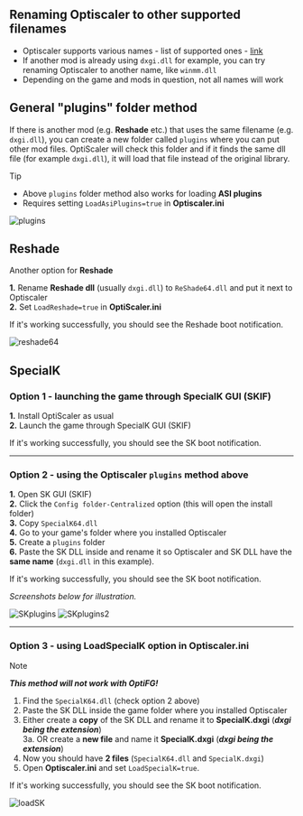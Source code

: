 ## Renaming Optiscaler to other supported filenames

* Optiscaler supports various names - list of supported ones - [link](https://github.com/optiscaler/OptiScaler/wiki/Automated-Installation#optiscaler-supports-these-filenames)  
* If another mod is already using `dxgi.dll` for example, you can try renaming Optiscaler to another name, like `winmm.dll`  
* Depending on the game and mods in question, not all names will work  


## General "plugins" folder method

If there is another mod (e.g. **Reshade** etc.) that uses the same filename (e.g. `dxgi.dll`), you can create a new folder called `plugins` where you can put other mod files. OptiScaler will check this folder and if it finds the same dll file (for example `dxgi.dll`), it will load that file instead of the original library.  

> [!TIP]
> * Above `plugins` folder method also works for loading **ASI plugins**  
> * Requires setting `LoadAsiPlugins=true` in **Optiscaler.ini**

![plugins](https://github.com/optiscaler/OptiScaler/assets/35529761/c4bf2a85-107b-49ac-b002-59d00fd06982)

## Reshade
Another option for **Reshade** 

**1.** Rename **Reshade dll** (usually `dxgi.dll`) to `ReShade64.dll` and put it next to Optiscaler  
**2.** Set `LoadReshade=true` in **OptiScaler.ini**  

If it's working successfully, you should see the Reshade boot notification.

![reshade64](https://github.com/user-attachments/assets/3d21a36d-a86d-418d-9a03-1e8b53cb3f6c)


## SpecialK

### **Option 1** - launching the game through SpecialK GUI (SKIF) 

**1.** Install OptiScaler as usual  
**2.** Launch the game through SpecialK GUI (SKIF)  

If it's working successfully, you should see the SK boot notification.

---

### **Option 2** - using the Optiscaler `plugins` method above

**1.** Open SK GUI (SKIF)  
**2.** Click the `Config folder-Centralized` option (this will open the install folder)  
**3.** Copy `SpecialK64.dll`  
**4.** Go to your game's folder where you installed Optiscaler  
**5.** Create a `plugins` folder  
**6.** Paste the SK DLL inside and rename it so Optiscaler and SK DLL have the **same name** (`dxgi.dll` in this example).  

If it's working successfully, you should see the SK boot notification.

_Screenshots below for illustration._


![SKplugins](https://github.com/user-attachments/assets/b41b4743-079c-4f34-a3ea-cf11f4d332c9)
![SKplugins2](https://github.com/user-attachments/assets/4ca8e772-234f-4937-a37e-5288c0f89479)

---

### **Option 3** - using LoadSpecialK option in **Optiscaler.ini**

> [!NOTE]
> _**This method will not work with OptiFG!**_

1. Find the `SpecialK64.dll` (check option 2 above)  
2. Paste the SK DLL inside the game folder where you installed Optiscaler  
3. Either create a **copy** of the SK DLL and rename it to **SpecialK.dxgi** (_**dxgi being the extension**_)  
3a. OR create a **new file** and name it **SpecialK.dxgi** (_**dxgi being the extension**_)  
4. Now you should have **2 files** (`SpecialK64.dll` and `SpecialK.dxgi`)  
5. Open **Optiscaler.ini** and set `LoadSpecialK=true`.  

If it's working successfully, you should see the SK boot notification.

![loadSK](https://github.com/user-attachments/assets/a0657143-6e9e-4002-b3bc-5a8d3781f806)

